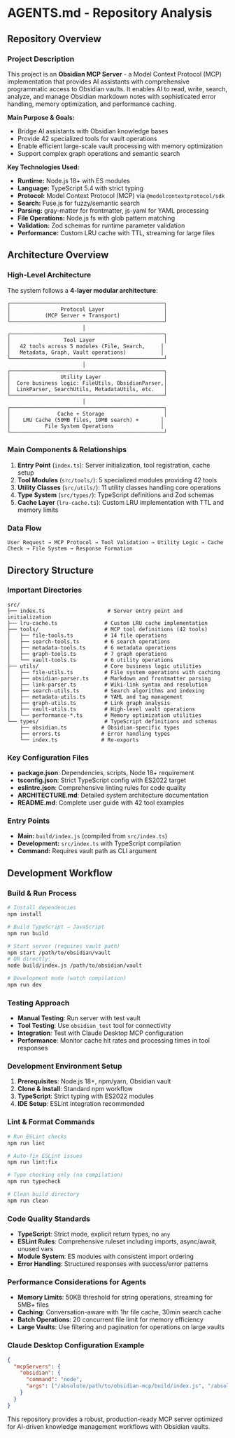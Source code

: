 # AGENTS.md - Repository Analysis

## Repository Overview

### Project Description
This project is an **Obsidian MCP Server** - a Model Context Protocol (MCP) implementation that provides AI assistants with comprehensive programmatic access to Obsidian vaults. It enables AI to read, write, search, analyze, and manage Obsidian markdown notes with sophisticated error handling, memory optimization, and performance caching.

**Main Purpose & Goals:**
- Bridge AI assistants with Obsidian knowledge bases
- Provide 42 specialized tools for vault operations
- Enable efficient large-scale vault processing with memory optimization
- Support complex graph operations and semantic search

**Key Technologies Used:**
- **Runtime:** Node.js 18+ with ES modules
- **Language:** TypeScript 5.4 with strict typing
- **Protocol:** Model Context Protocol (MCP) via `@modelcontextprotocol/sdk`
- **Search:** Fuse.js for fuzzy/semantic search
- **Parsing:** gray-matter for frontmatter, js-yaml for YAML processing
- **File Operations:** Node.js fs with glob pattern matching
- **Validation:** Zod schemas for runtime parameter validation
- **Performance:** Custom LRU cache with TTL, streaming for large files

## Architecture Overview

### High-Level Architecture
The system follows a **4-layer modular architecture**:

```
┌─────────────────────────────────────────────────┐
│                Protocol Layer                   │
│           (MCP Server + Transport)              │
└─────────────────────────────────────────────────┘
                        │
┌─────────────────────────────────────────────────┐
│                 Tool Layer                      │
│   42 tools across 5 modules (File, Search,     │
│   Metadata, Graph, Vault operations)           │
└─────────────────────────────────────────────────┘
                        │
┌─────────────────────────────────────────────────┐
│                Utility Layer                    │
│  Core business logic: FileUtils, ObsidianParser,│
│  LinkParser, SearchUtils, MetadataUtils, etc.   │
└─────────────────────────────────────────────────┘
                        │
┌─────────────────────────────────────────────────┐
│               Cache + Storage                   │
│    LRU Cache (50MB files, 10MB search) +       │
│           File System Operations               │
└─────────────────────────────────────────────────┘
```

### Main Components & Relationships
1. **Entry Point** (`index.ts`): Server initialization, tool registration, cache setup
2. **Tool Modules** (`src/tools/`): 5 specialized modules providing 42 tools
3. **Utility Classes** (`src/utils/`): 11 utility classes handling core operations
4. **Type System** (`src/types/`): TypeScript definitions and Zod schemas
5. **Cache Layer** (`lru-cache.ts`): Custom LRU implementation with TTL and memory limits

### Data Flow
```
User Request → MCP Protocol → Tool Validation → Utility Logic → Cache Check → File System → Response Formation
```

## Directory Structure

### Important Directories
```
src/
├── index.ts                    # Server entry point and initialization
├── lru-cache.ts               # Custom LRU cache implementation
├── tools/                     # MCP tool definitions (42 tools)
│   ├── file-tools.ts          # 14 file operations
│   ├── search-tools.ts        # 6 search operations  
│   ├── metadata-tools.ts      # 6 metadata operations
│   ├── graph-tools.ts         # 7 graph operations
│   └── vault-tools.ts         # 6 utility operations
├── utils/                     # Core business logic utilities
│   ├── file-utils.ts          # File system operations with caching
│   ├── obsidian-parser.ts     # Markdown and frontmatter parsing
│   ├── link-parser.ts         # Wiki-link syntax and resolution
│   ├── search-utils.ts        # Search algorithms and indexing
│   ├── metadata-utils.ts      # YAML and tag management
│   ├── graph-utils.ts         # Link graph analysis
│   ├── vault-utils.ts         # High-level vault operations
│   └── performance-*.ts       # Memory optimization utilities
└── types/                     # TypeScript definitions and schemas
    ├── obsidian.ts           # Obsidian-specific types
    ├── errors.ts             # Error handling types
    └── index.ts              # Re-exports
```

### Key Configuration Files
- **package.json**: Dependencies, scripts, Node 18+ requirement
- **tsconfig.json**: Strict TypeScript config with ES2022 target
- **eslintrc.json**: Comprehensive linting rules for code quality
- **ARCHITECTURE.md**: Detailed system architecture documentation
- **README.md**: Complete user guide with 42 tool examples

### Entry Points
- **Main:** `build/index.js` (compiled from `src/index.ts`)
- **Development:** `src/index.ts` with TypeScript compilation
- **Command:** Requires vault path as CLI argument

## Development Workflow

### Build & Run Process
```bash
# Install dependencies
npm install

# Build TypeScript → JavaScript
npm run build

# Start server (requires vault path)
npm start /path/to/obsidian/vault
# OR directly:
node build/index.js /path/to/obsidian/vault

# Development mode (watch compilation)
npm run dev
```

### Testing Approach
- **Manual Testing**: Run server with test vault
- **Tool Testing**: Use `obsidian_test` tool for connectivity
- **Integration**: Test with Claude Desktop MCP configuration
- **Performance**: Monitor cache hit rates and processing times in tool responses

### Development Environment Setup
1. **Prerequisites**: Node.js 18+, npm/yarn, Obsidian vault
2. **Clone & Install**: Standard npm workflow
3. **TypeScript**: Strict typing with ES2022 modules
4. **IDE Setup**: ESLint integration recommended

### Lint & Format Commands
```bash
# Run ESLint checks
npm run lint

# Auto-fix ESLint issues  
npm run lint:fix

# Type checking only (no compilation)
npm run typecheck

# Clean build directory
npm run clean
```

### Code Quality Standards
- **TypeScript**: Strict mode, explicit return types, no `any`
- **ESLint Rules**: Comprehensive ruleset including imports, async/await, unused vars
- **Module System**: ES modules with consistent import ordering
- **Error Handling**: Structured responses with success/error patterns

### Performance Considerations for Agents
- **Memory Limits**: 50KB threshold for string operations, streaming for 5MB+ files
- **Caching**: Conversation-aware with 1hr file cache, 30min search cache
- **Batch Operations**: 20 concurrent file limit for memory efficiency
- **Large Vaults**: Use filtering and pagination for operations on large vaults

### Claude Desktop Configuration Example
```json
{
  "mcpServers": {
    "obsidian": {
      "command": "node",
      "args": ["/absolute/path/to/obsidian-mcp/build/index.js", "/absolute/path/to/obsidian/vault"]
    }
  }
}
```

This repository provides a robust, production-ready MCP server optimized for AI-driven knowledge management workflows with Obsidian vaults.